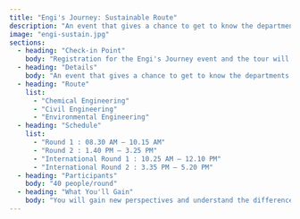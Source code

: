 ```yaml
---
title: "Engi's Journey: Sustainable Route"
description: "An event that gives a chance to get to know the departments within the Faculty of Engineering, KMUTT, through tours along various routes, along with mini-workshops to experience the learning of each department."
image: "engi-sustain.jpg"
sections:
  - heading: "Check-in Point"
    body: "Registration for the Engi's Journey event and the tour will begin at the area behind INNO-X, next to the Learning Garden."
  - heading: "Details"
    body: "An event that gives a chance to get to know the departments within the Faculty of Engineering, KMUTT, through tours along various routes, along with mini-workshops to experience the learning of each department."
  - heading: "Route"
    list:
      - "Chemical Engineering"
      - "Civil Engineering"
      - "Environmental Engineering"
  - heading: "Schedule"
    list:
      - "Round 1 : 08.30 AM – 10.15 AM"
      - "Round 2 : 1.40 PM – 3.25 PM"
      - "International Round 1 : 10.25 AM – 12.10 PM"
      - "International Round 2 : 3.35 PM – 5.20 PM"
  - heading: "Participants"
    body: "40 people/round"
  - heading: "What You'll Gain"
    body: "You will gain new perspectives and understand the differences between each department in terms of academics, activities, and future career paths. This will help you get a clearer picture and choose the path that is right for you."
---
```

